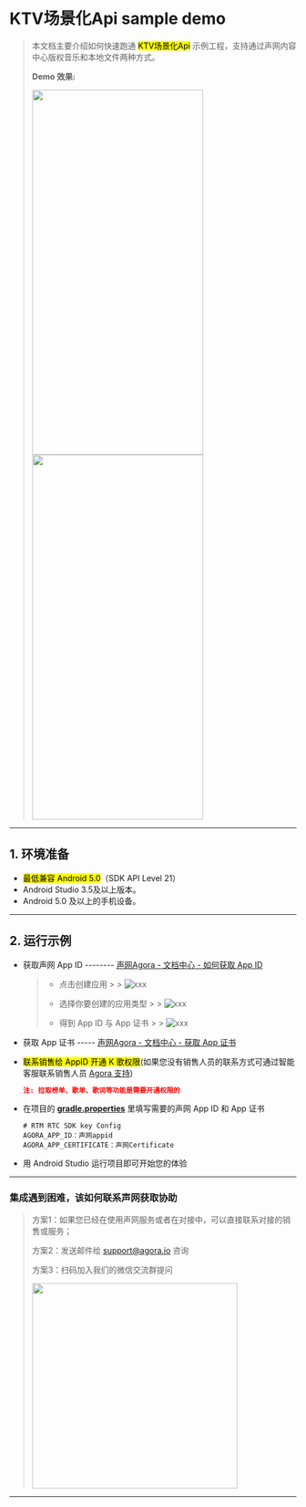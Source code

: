 # KTV场景化Api sample demo

> 本文档主要介绍如何快速跑通 <mark>KTV场景化Api</mark> 示例工程，支持通过声网内容中心版权音乐和本地文件两种方式。
>
> **Demo 效果:**
>
> <img src="https://accktvpic.oss-cn-beijing.aliyuncs.com/pic/github_readme/ktv/ktvapi_demo1.png" width="300" height="640"><img src="https://accktvpic.oss-cn-beijing.aliyuncs.com/pic/github_readme/ktv/ktvapi_demo2.png" width="300" height="640">
---

## 1. 环境准备

- <mark>最低兼容 Android 5.0</mark>（SDK API Level 21）
- Android Studio 3.5及以上版本。
- Android 5.0 及以上的手机设备。

---

## 2. 运行示例

- 获取声网 App ID -------- [声网Agora - 文档中心 - 如何获取 App ID](https://docs.agora.io/cn/Agora%20Platform/get_appid_token?platform=All%20Platforms#%E8%8E%B7%E5%8F%96-app-id)
  > - 点击创建应用
      >
      >   ![xxx](https://accktvpic.oss-cn-beijing.aliyuncs.com/pic/github_readme/create_app_1.jpg)
  >
  > - 选择你要创建的应用类型
      >
      >   ![xxx](https://accktvpic.oss-cn-beijing.aliyuncs.com/pic/github_readme/create_app_2.jpg)
  >
  > - 得到 App ID 与 App 证书
      >
      >   ![xxx](https://accktvpic.oss-cn-beijing.aliyuncs.com/pic/github_readme/get_app_id.jpg)

- 获取 App 证书 ----- [声网Agora - 文档中心 - 获取 App 证书](https://docs.agora.io/cn/Agora%20Platform/get_appid_token?platform=All%20Platforms#%E8%8E%B7%E5%8F%96-app-%E8%AF%81%E4%B9%A6)

- <mark>联系销售给 AppID 开通 K 歌权限</mark>(如果您没有销售人员的联系方式可通过智能客服联系销售人员 [Agora 支持](https://agora-ticket.agora.io/))

    ```json
    注: 拉取榜单、歌单、歌词等功能是需要开通权限的
    ```

- 在项目的 [**gradle.properties**](gradle.properties) 里填写需要的声网 App ID 和 App 证书

  ```
  # RTM RTC SDK key Config
  AGORA_APP_ID：声网appid
  AGORA_APP_CERTIFICATE：声网Certificate
  ```
- 用 Android Studio 运行项目即可开始您的体验

---

### 集成遇到困难，该如何联系声网获取协助

> 方案1：如果您已经在使用声网服务或者在对接中，可以直接联系对接的销售或服务；
>
> 方案2：发送邮件给 [support@agora.io](mailto:support@agora.io) 咨询
>
> 方案3：扫码加入我们的微信交流群提问
>
> <img src="https://download.agora.io/demo/release/SDHY_QA.jpg" width="360" height="360">
---

